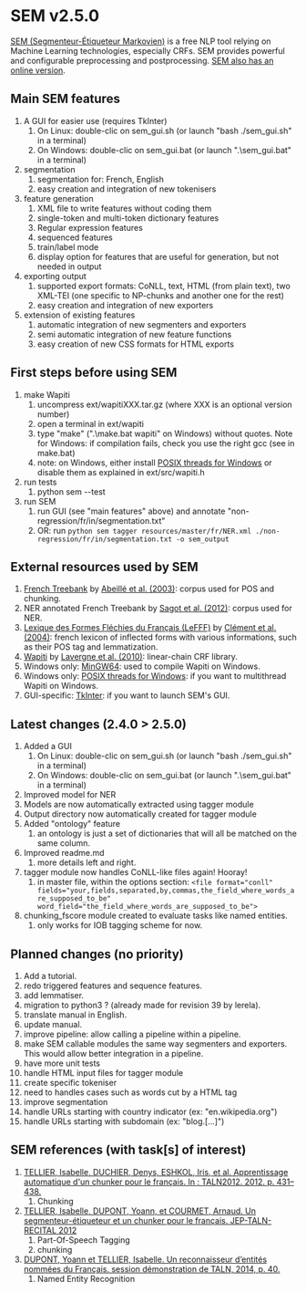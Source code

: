 # SEM v2.5.0
[SEM (Segmenteur-Étiqueteur Markovien)](http://www.lattice.cnrs.fr/sites/itellier/SEM.html) is a free NLP tool relying on Machine Learning technologies, especially CRFs. SEM provides powerful and configurable preprocessing and postprocessing. [SEM also has an online version](http://apps.lattice.cnrs.fr/sem/index).

## Main SEM features
1. A GUI for easier use (requires TkInter)
   1. On Linux: double-clic on sem_gui.sh (or launch "bash ./sem_gui.sh" in a terminal)
   2. On Windows: double-clic on sem_gui.bat (or launch ".\sem_gui.bat" in a terminal)
2. segmentation
   1. segmentation for: French, English
   2. easy creation and integration of new tokenisers
3. feature generation
   1. XML file to write features without coding them
   2. single-token and multi-token dictionary features
   3. Regular expression features
   4. sequenced features
   5. train/label mode
   6. display option for features that are useful for generation, but not needed in output
4. exporting output
   1. supported export formats: CoNLL, text, HTML (from plain text), two XML-TEI (one specific to NP-chunks and another one for the rest)
   2. easy creation and integration of new exporters
5. extension of existing features
   1. automatic integration of new segmenters and exporters
   2. semi automatic integration of new feature functions
   3. easy creation of new CSS formats for HTML exports

## First steps before using SEM
1. make Wapiti
   1. uncompress ext/wapitiXXX.tar.gz (where XXX is an optional version number)
   2. open a terminal in ext/wapiti
   3. type "make" (".\make.bat wapiti" on Windows) without quotes. Note for Windows: if compilation fails, check you use the right gcc (see in make.bat)
   4. note: on Windows, either install [POSIX threads for Windows](https://sourceforge.net/p/pthreads4w/wiki/Home/) or disable them as explained in ext/src/wapiti.h
2. run tests
   1. python sem --test
3. run SEM
   1. run GUI (see "main features" above) and annotate "non-regression/fr/in/segmentation.txt"
   2. OR: run ```python sem tagger resources/master/fr/NER.xml ./non-regression/fr/in/segmentation.txt -o sem_output```

## External resources used by SEM
1. [French Treebank](http://www.llf.cnrs.fr/fr/Gens/Abeille/French-Treebank-fr.php) by [Abeillé et al. (2003)](http://link.springer.com/chapter/10.1007%2F978-94-010-0201-1_10): corpus used for POS and chunking.
2. NER annotated French Treebank by [Sagot et al. (2012)](https://halshs.archives-ouvertes.fr/file/index/docid/703108/filename/taln12ftbne.pdf): corpus used for NER.
3. [Lexique des Formes Fléchies du Français (LeFFF)](http://alpage.inria.fr/~sagot/lefff.html) by [Clément et al. (2004)](http://www.labri.fr/perso/clement/lefff/public/lrec04ClementLangSagot-1.0.pdf): french lexicon of inflected forms with various informations, such as their POS tag and lemmatization.
4. [Wapiti](http://wapiti.limsi.fr) by [Lavergne et al. (2010)](http://www.aclweb.org/anthology/P10-1052): linear-chain CRF library.
5. Windows only: [MinGW64](https://sourceforge.net/projects/mingw-w64/?source=navbar): used to compile Wapiti on Windows.
6. Windows only: [POSIX threads for Windows](https://sourceforge.net/p/pthreads4w/wiki/Home/): if you want to multithread Wapiti on Windows.
7. GUI-specific: [TkInter](https://wiki.python.org/moin/TkInter): if you want to launch SEM's GUI.

## Latest changes (2.4.0 > 2.5.0)
1. Added a GUI
   1. On Linux: double-clic on sem_gui.sh (or launch "bash ./sem_gui.sh" in a terminal)
   2. On Windows: double-clic on sem_gui.bat (or launch ".\sem_gui.bat" in a terminal)
2. Improved model for NER
3. Models are now automatically extracted using tagger module
4. Output directory now automatically created for tagger module
5. Added "ontology" feature
   1. an ontology is just a set of dictionaries that will all be matched on the same column.
6. Improved readme.md
   1. more details left and right.
7. tagger module now handles CoNLL-like files again! Hooray!
   1. in master file, within the options section: ```<file format="conll" fields="your,fields,separated,by,commas,the_field_where_words_are_supposed_to_be" word_field="the_field_where_words_are_supposed_to_be">```
8. chunking_fscore module created to evaluate tasks like named entities.
   1. only works for IOB tagging scheme for now.

## Planned changes (no priority)
1. Add a tutorial.
2. redo triggered features and sequence features.
3. add lemmatiser.
4. migration to python3 ? (already made for revision 39 by lerela).
5. translate manual in English.
6. update manual.
7. improve pipeline: allow calling a pipeline within a pipeline.
8. make SEM callable modules the same way segmenters and exporters. This would allow better integration in a pipeline.
9. have more unit tests
10. handle HTML input files for tagger module
   1. create specific tokeniser
   2. need to handles cases such as words cut by a HTML tag
11. improve segmentation
   1. handle URLs starting with country indicator (ex: "en.wikipedia.org")
   2. handle URLs starting with subdomain (ex: "blog.[...]")

## SEM references (with task[s] of interest)
1. [TELLIER, Isabelle, DUCHIER, Denys, ESHKOL, Iris, et al. Apprentissage automatique d'un chunker pour le français. In : TALN2012. 2012. p. 431–438.](https://hal.archives-ouvertes.fr/hal-01174591/document)
   1. Chunking
2. [TELLIER, Isabelle, DUPONT, Yoann, et COURMET, Arnaud. Un segmenteur-étiqueteur et un chunker pour le français. JEP-TALN-RECITAL 2012](http://anthology.aclweb.org/F/F12/F12-5.pdf#page=27)
   1. Part-Of-Speech Tagging
   2. chunking
3. [DUPONT, Yoann et TELLIER, Isabelle. Un reconnaisseur d’entités nommées du Français. session démonstration de TALN, 2014, p. 40.](http://www.aclweb.org/anthology/F/F14/F14-3.pdf#page=42)
   1. Named Entity Recognition
